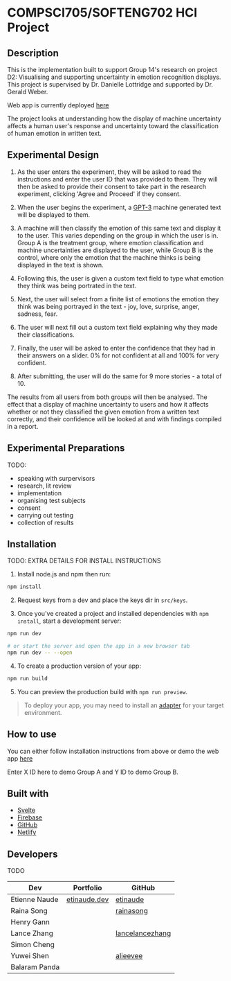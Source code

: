 # COMPSCI705/SOFTENG702 HCI Project

## Description

This is the implementation built to support Group 14's research on project D2: Visualising and supporting uncertainty in emotion recognition displays. This project is supervised by Dr. Danielle Lottridge and supported by Dr. Gerald Weber. 

Web app is currently deployed [here](https://hci-702.netlify.app/)

The project looks at understanding how the display of machine uncertainty affects a human user's response and uncertainty toward the classification of human emotion in written text. 


## Experimental Design
1. As the user enters the experiment, they will be asked to read the instructions and enter the user ID that was provided to them. They will then be asked to provide their consent to take part in the research experiment, clicking 'Agree and Proceed' if they consent.

2. When the user begins the experiment, a [GPT-3](https://openai.com/api/) machine generated text will be displayed to them.

3. A machine will then classify the emotion of this same text and display it to the user. This varies depending on the group in which the user is in. Group A is the treatment group, where emotion classification and machine uncertainties are displayed to the user, while Group B is the control, where only the emotion that the machine thinks is being displayed in the text is shown.

4. Following this, the user is given a custom text field to type what emotion they think was being portrated in the text.

5. Next, the user will select from a finite list of emotions the emotion they think was being portrayed in the text - joy, love, surprise, anger, sadness, fear. 

6. The user will next fill out a custom text field explaining why they made their classifications.

7. Finally, the user will be asked to enter the confidence that they had in their answers on a slider. 0% for not confident at all and 100% for very confident.

8. After submitting, the user will do the same for 9 more stories - a total of 10.

The results from all users from both groups will then be analysed. The effect that a display of machine uncertainty to users and how it affects whether or not they classified the given emotion from a written text correctly, and their confidence will be looked at and with findings compiled in a report.


## Experimental Preparations
TODO:
- speaking with surpervisors
- research, lit review
- implementation
- organising test subjects
- consent
- carrying out testing
- collection of results


## Installation

TODO: EXTRA DETAILS FOR INSTALL INSTRUCTIONS

1. Install node.js and npm then run:

```bash
npm install
```

2. Request keys from a dev and place the keys dir in `src/keys`.

3. Once you've created a project and installed dependencies with `npm install`, start a development server:

```bash
npm run dev

# or start the server and open the app in a new browser tab
npm run dev -- --open
```

4. To create a production version of your app:

```bash
npm run build
```

5. You can preview the production build with `npm run preview`.

> To deploy your app, you may need to install an [adapter](https://kit.svelte.dev/docs/adapters) for your target environment.


## How to use

You can either follow installation instructions from above or demo the web app [here](https://hci-702.netlify.app/)

Enter X ID here to demo Group A and Y ID to demo Group B.


## Built with

- [Svelte](https://svelte.dev/)
- [Firebase](https://firebase.google.com/)
- [GitHub](https://github.com)
- [Netlify](https://www.netlify.com/)


## Developers

TODO

| Dev           | Portfolio                            | GitHub                                  |
| ------------- | ------------------------------------ | --------------------------------------- |
| Etienne Naude | [etinaude.dev](https://etinaude.dev) | [etinaude](https://github.com/etinaude) |
| Raina Song    |                                      | [rainasong](https://github.com/rainasong)                                        |
| Henry Gann    |                                      |                                         |
| Lance Zhang   |                                      | [lancelancezhang](https://github.com/lancelancezhang) |
| Simon Cheng   |                                      |                                         |
| Yuwei Shen    |                                      | [alieevee](https://github.com/alieevee) |
| Balaram Panda |                                      |                                         |
